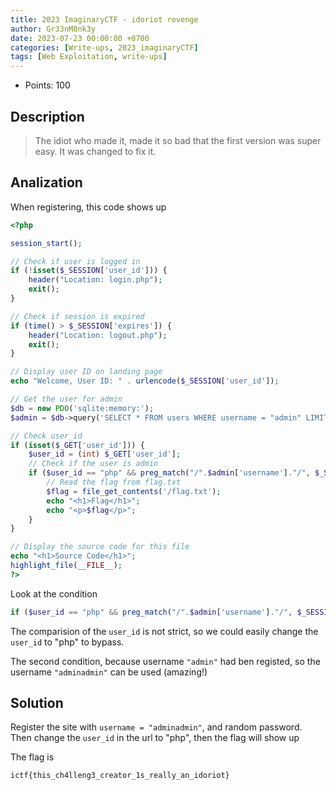 ```yaml
---
title: 2023 ImaginaryCTF - idoriot revenge
author: Gr33nM0nk3y
date: 2023-07-23 00:00:00 +0700
categories: [Write-ups, 2023_imaginaryCTF]
tags: [Web Exploitation, write-ups]
---
```


* Points: 100

## Description

> The idiot who made it, made it so bad that the first version was super easy. It was changed to fix it.

## Analization

When registering, this code shows up

```php
<?php

session_start();

// Check if user is logged in
if (!isset($_SESSION['user_id'])) {
    header("Location: login.php");
    exit();
}

// Check if session is expired
if (time() > $_SESSION['expires']) {
    header("Location: logout.php");
    exit();
}

// Display user ID on landing page
echo "Welcome, User ID: " . urlencode($_SESSION['user_id']);

// Get the user for admin
$db = new PDO('sqlite:memory:');
$admin = $db->query('SELECT * FROM users WHERE username = "admin" LIMIT 1')->fetch();

// Check user_id
if (isset($_GET['user_id'])) {
    $user_id = (int) $_GET['user_id'];
    // Check if the user is admin
    if ($user_id == "php" && preg_match("/".$admin['username']."/", $_SESSION['username'])) {
        // Read the flag from flag.txt
        $flag = file_get_contents('/flag.txt');
        echo "<h1>Flag</h1>";
        echo "<p>$flag</p>";
    }
}

// Display the source code for this file
echo "<h1>Source Code</h1>";
highlight_file(__FILE__);
?>
```

Look at the condition

```php
if ($user_id == "php" && preg_match("/".$admin['username']."/", $_SESSION['username']))
```

The comparision of the ```user_id``` is not strict, so we could easily change the ```user_id``` to "php" to bypass.

The second condition, because username ```"admin"``` had ben registed, so the username ```"adminadmin"``` can be used (amazing!)

## Solution

Register the site with ```username = "adminadmin"```, and random password. Then change the ```user_id``` in the url to "php", then the flag will show up

The flag is

```
ictf{this_ch4lleng3_creator_1s_really_an_idoriot}
```